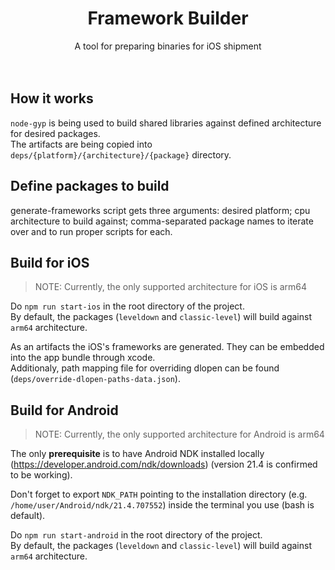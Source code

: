 <p align="center">
  <h1 align="center"><b>Framework Builder</b></h1>
  <p align="center">
    A tool for preparing binaries for iOS shipment
    <br />
    <br />
    <br />
   </p>
</p>

## How it works
`node-gyp` is being used to build shared libraries against defined architecture for desired packages.  
The artifacts are being copied into `deps/{platform}/{architecture}/{package}` directory.

## Define packages to build
generate-frameworks script gets three arguments: desired platform; cpu architecture to build against; comma-separated package names to iterate over and to run proper scripts for each.

## Build for iOS
> NOTE: Currently, the only supported architecture for iOS is arm64

Do `npm run start-ios` in the root directory of the project.  
By default, the packages (`leveldown` and `classic-level`) will build against `arm64` architecture.

As an artifacts the iOS's frameworks are generated. They can be embedded into the app bundle through xcode.  
Additionaly, path mapping file for overriding dlopen can be found (`deps/override-dlopen-paths-data.json`).

## Build for Android
> NOTE: Currently, the only supported architecture for Android is arm64

The only <b>prerequisite</b> is to have Android NDK installed locally (https://developer.android.com/ndk/downloads) (version 21.4 is confirmed to be working).


Don't forget to export `NDK_PATH` pointing to the installation directory (e.g. `/home/user/Android/ndk/21.4.707552`) inside the terminal you use (bash is default).  


Do `npm run start-android` in the root directory of the project.  
By default, the packages (`leveldown` and `classic-level`) will build against `arm64` architecture.

<br/>
<br/>
